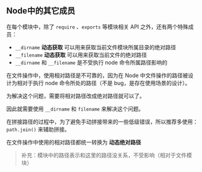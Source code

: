 ## Node中的其它成员

在每个模块中，除了 `require` 、`exports` 等模块相关 API 之外，还有两个特殊成员：

- `__dirname` **动态获取** 可以用来获取当前文件模块所属目录的绝对路径
- `__filename` **动态获取** 可以用来获取当前文件的绝对路径
- `__dirname` 和 `__filename` 是不受执行 node 命令所属路径影响的

在文件操作中，使用相对路径是不可靠的，因为在 Node 中文件操作的路径被设计为相对于执行 node 命令所处的路径（不是 bug，是存在使用场景的设计）。

为解决这个问题，需要将相对路径改成绝对路径就可以了。

因此就需要使用 `__dirname` 和 `filename` 来解决这个问题。

在拼接路径的过程中，为了避免手动拼接带来的一些低级错误，所以推荐多使用： `path.join()` 来辅助拼接。

在文件操作中使用的相对路径都统一转换为 **动态绝对路径**

> 补充：模块中的路径表示和这里的路径没关系，不受影响（相对于文件模块）